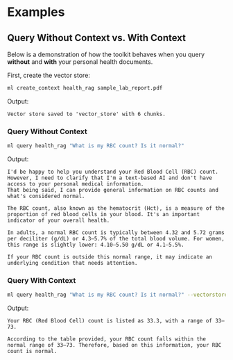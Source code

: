# Examples

## Query Without Context vs. With Context

Below is a demonstration of how the toolkit behaves when you query **without** and **with** your personal health documents.

First, create the vector store:

```bash
ml create_context health_rag sample_lab_report.pdf
```

Output:

```
Vector store saved to 'vector_store' with 6 chunks.
```


### Query **Without** Context

```bash
ml query health_rag "What is my RBC count? Is it normal?"
```

Output:

```
I'd be happy to help you understand your Red Blood Cell (RBC) count. However, I need to clarify that I'm a text-based AI and don't have access to your personal medical information.
That being said, I can provide general information on RBC counts and what's considered normal.

The RBC count, also known as the hematocrit (Hct), is a measure of the proportion of red blood cells in your blood. It's an important indicator of your overall health.

In adults, a normal RBC count is typically between 4.32 and 5.72 grams per deciliter (g/dL) or 4.3–5.7% of the total blood volume. For women, this range is slightly lower: 4.10–5.50 g/dL or 4.1–5.5%.

If your RBC count is outside this normal range, it may indicate an underlying condition that needs attention.
```


### Query **With** Context

```bash
ml query health_rag "What is my RBC count? Is it normal?" --vectorstore_path ./vector_store
```

Output:

```
Your RBC (Red Blood Cell) count is listed as 33.3, with a range of 33–73.

According to the table provided, your RBC count falls within the normal range of 33–73. Therefore, based on this information, your RBC count is normal.
```
